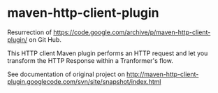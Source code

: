 # maven-http-client-plugin
Resurrection of https://code.google.com/archive/p/maven-http-client-plugin/ on Git Hub.

This HTTP client Maven plugin performs an HTTP request and let you transform the HTTP Response within a Tranformer's flow.

See documentation of original project on http://maven-http-client-plugin.googlecode.com/svn/site/snapshot/index.html

